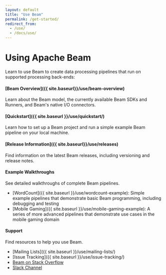 ```yaml
---
layout: default
title: "Use Beam"
permalink: /get-started/
redirect_from:
  - /use/
  - /docs/use/
---
```


# Using Apache Beam
Learn to use Beam to create data processing pipelines that run on supported processing back-ends:

#### [Beam Overview]({{ site.baseurl}}/use/beam-overview)
Learn about the Beam model, the currently available Beam SDKs and Runners, and Beam's native I/O connectors.

#### [Quickstart]({{ site.baseurl }}/use/quickstart/)
Learn how to set up a Beam project and run a simple example Beam pipeline on your local machine.

#### [Release Information]({{ site.baseurl}}/use/releases)
Find information on the latest Beam releases, including versioning and release notes.

#### Example Walkthroughs
See detailed walkthroughs of complete Beam pipelines.

* [WordCount]({{ site.baseurl }}/use/wordcount-example): Simple example pipelines that demonstrate basic Beam programming, including debugging and testing
* [Mobile Gaming]({{ site.baseurl }}/use/mobile-gaming-example): A series of more advanced pipelines that demonstrate use cases in the mobile gaming domain

#### Support
Find resources to help you use Beam.

* [Mailing Lists]({{ site.baseurl }}/use/mailing-lists/)
* [Issue Tracking]({{ site.baseurl }}/use/issue-tracking/)
* [Beam on Stack Overflow](http://stackoverflow.com/questions/tagged/apache-beam)
* [Slack Channel](http://apachebeam.slack.com)
